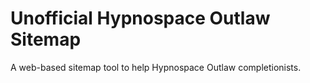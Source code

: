 # Unofficial Hypnospace Outlaw Sitemap

A web-based sitemap tool to help Hypnospace Outlaw completionists.

